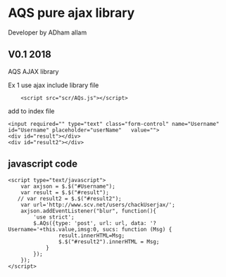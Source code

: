 # AQS pure ajax library
Developer by ADham allam
## V0.1 2018

AQS AJAX library


Ex 1 use ajax
include library file
```
    <script src="scr/AQs.js"></script>

```
add to index file 

```
<input required="" type="text" class="form-control" name="Username" id="Username" placeholder="userName"   value="">
<div id="result"></div>
<div id="result2"></div>
```
## javascript code 
```
<script type="text/javascript">
    var axjson = $.$("#Username");
    var result = $.$("#result");
   // var result2 = $.$("#result2");
    var url='http://www.scv.net/users/chackUserjax/';
    axjson.addEventListener("blur", function(){
        'use strict';
        $.AQs({type: 'post', url: url, data: '?Username='+this.value,imsg:0, sucs: function (Msg) {
                result.innerHTML=Msg;
                $.$("#result2").innerHTML = Msg;
            }
        });
    });
</script>
```
